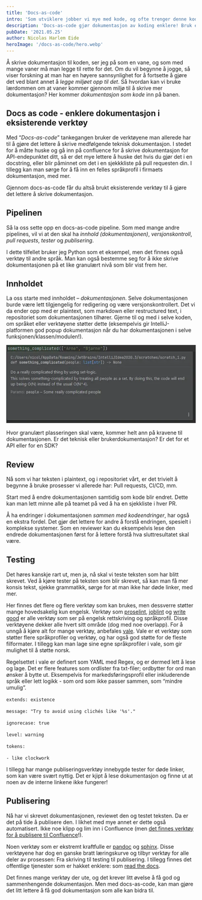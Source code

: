 ```yaml
---
title: 'Docs-as-code'
intro: 'Som utviklere jobber vi mye med kode, og ofte trenger denne koden dokumentasjon. Men alt for ofte ender man med kode og ingen dokumentasjon.'
description: 'Docs-as-code gjør dokumentasjon av koding enklere! Bruk eksisterende verktøy for å skrive teknisk dokumentasjon. Vi går gjennom  docs-as-code her!'
pubDate: '2021.05.25'
author: Nicolas Harlem Eide
heroImage: '/docs-as-code/hero.webp'
---
```


Å skrive dokumentasjon til koden, ser jeg på som en vane, og som med mange vaner må man legge til rette for det. Om du vil begynne å jogge, så viser forskning at man har en høyere sannsynlighet for å fortsette å gjøre det ved blant annet å *legge miljøet opp til det*. Så hvordan kan vi bruke lærdommen om at vaner kommer gjennom miljø til å skrive mer dokumentasjon? Her kommer *dokumentasjon som kode* inn på banen.

## Docs as code - enklere dokumentasjon i eksisterende verktøy

Med “*Docs-as-code*” tankegangen bruker de verktøyene man allerede har til å gjøre det lettere å skrive medfølgende teknisk dokumentasjon. I stedet for å måtte huske og gå inn på confluence for å skrive dokumentasjon for API-endepunktet ditt, så er det mye lettere å huske det hvis du gjør det i en docstring, eller blir påminnet om det i en sjekkkliste på pull requesten din. I tillegg kan man sørge for å få inn en felles språkprofil i firmaets dokumentasjon, med mer.

Gjennom docs-as-code får du altså brukt eksisterende verktøy til å gjøre det lettere å skrive dokumentasjon.

## Pipelinen

Så la oss sette opp en docs-as-code pipeline. Som med mange andre pipelines, vil vi at den skal ha *innhold (dokumentasjonen)*, *versjonskontroll*, *pull requests*, *tester* og *publisering*.

I dette tilfellet bruker jeg Python som et eksempel, men det finnes også verktøy til andre språk. Man kan også bestemme seg for å ikke skrive dokumentasjonen på et like granulært nivå som blir vist frem her.

## Innholdet

La oss starte med innholdet – *dokumentasjonen*. Selve dokumentasjonen burde være lett tilgjengelig for redigering og være versjonskontrollert. Det vi da ender opp med er plaintext, som markdown eller restructured text, i repositoriet som dokumentasjonen tilhører. Gjerne til og med i selve koden, om språket eller verktøyene støtter dette (eksempelvis gir IntelliJ-platformen god popup dokumentasjon når du har dokumentasjonen i selve funksjonen/klassen/modulen!).

![popup dokumentasjon i editor](/public/docs-as-code/editor.webp)

Hvor granulært plasseringen skal være, kommer helt ann på kravene til dokumentasjonen. Er det teknisk eller brukerdokumentasjon? Er det for et API eller for en SDK?

## Review

Nå som vi har teksten i plaintext, og i repositoriet vårt, er det trivielt å begynne å bruke prosesser vi allerede har: Pull requests, CI/CD, mm.

Start med å endre dokumentasjonen samtidig som kode blir endret. Dette kan man lett minne alle på teamet på ved å ha en sjekkliste i hver PR.

Å ha endringer i dokumentasjonen *sammen med kodeendringer*, har også en ekstra fordel. Det gjør det lettere for andre å forstå endringen, spesielt i komplekse systemer. Som en reviewer kan du eksempelvis lese den endrede dokumentasjonen først for å lettere forstå hva sluttresultatet skal være.

## Testing

Det høres kanskje rart ut, men ja, nå skal vi teste teksten som har blitt skrevet. Ved å kjøre tester på teksten som blir skrevet, så kan man få mer konsis tekst, sjekke grammatikk, sørge for at man ikke har døde linker, med mer.

Her finnes det flere og flere verktøy som kan brukes, men dessverre støtter mange hovedsakelig kun engelsk. Verktøy som [proselint](https://github.com/amperser/proselint/), [joblint](https://github.com/rowanmanning/joblint) og [write good](https://github.com/btford/write-good) er alle verktøy som ser på engelsk rettskriving og språkprofil. Disse verktøyene dekker alle hvert sitt område (dog med noe overlapp). For å unngå å kjøre alt for mange verktøy, anbefales [vale](https://github.com/errata-ai/vale). Vale er et verktøy som støtter flere språkprofiler og verktøy, og har også god støtte for de fleste filformater. I tillegg kan man lage sine egne språkprofiler i vale, som gir mulighet til å støtte norsk.

Regelsettet i vale er definert som YAML med Regex, og er dermed lett å lese og lage. Det er flere features som ordlister fra txt-filer; ordbytter for ord man ønsker å bytte ut. Eksempelvis for markedsføringsprofil eller inkluderende språk eller lett logikk - som ord som ikke passer sammen, som “mindre umulig”.

`extends: existence`

`message: "Try to avoid using clichés like '%s'."`

`ignorecase: true`

`level: warning`

`tokens:`

`- like clockwork`

I tillegg har mange publiseringsverktøy innebygde tester for døde linker, som kan være svært nyttig. Det er kjipt å lese dokumentasjon og finne ut at noen av de interne linkene ikke fungerer!


## Publisering

Nå har vi skrevet dokumentasjonen, reviewet den og testet teksten. Da er det på tide å publisere den. I likhet med mye annet er dette også automatisert. Ikke noe klipp og lim inn i Confluence (men [det finnes verktøy for å publisere til Confluence](https://sphinxcontrib-confluencebuilder.readthedocs.io/en/stable/)!).

Noen verktøy som er ekstremt kraftfulle er [pandoc](https://pandoc.org/) og [sphinx](https://www.sphinx-doc.org/en/master/). Disse verktøyene har dog en ganske bratt læringskurve og tilbyr verktøy for alle deler av prosessen: Fra skriving til testing til publisering. I tillegg finnes det offentlige tjenester som er hakket enklere: som [read the docs](https://readthedocs.com/).

Det finnes mange verktøy der ute, og det krever litt øvelse å få god og sammenhengende dokumentasjon. Men med docs-as-code, kan man gjøre det litt lettere å få god dokumentasjon som alle kan bidra til.